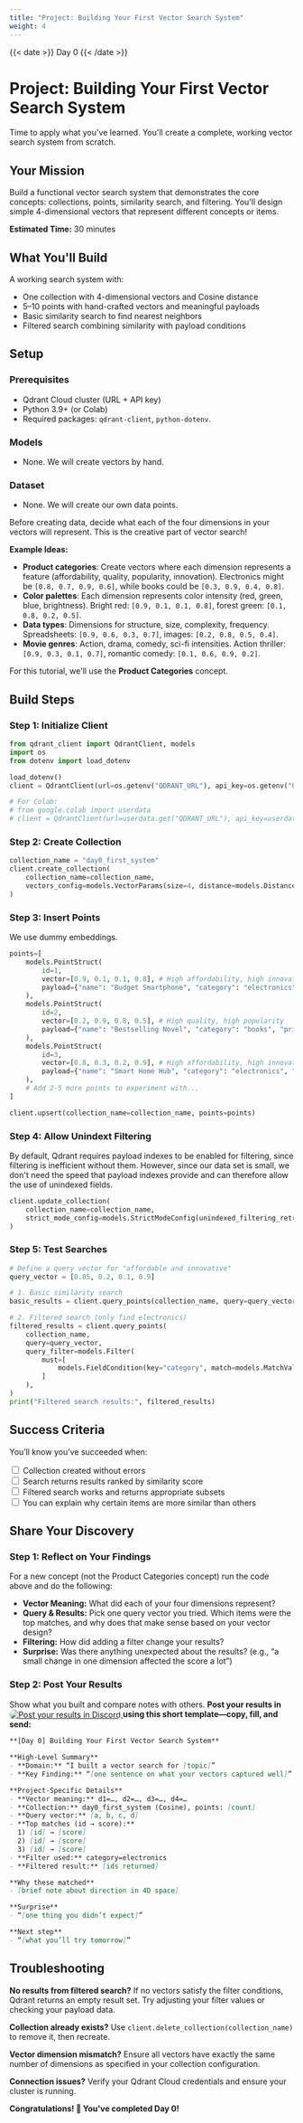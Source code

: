 ```yaml
---
title: "Project: Building Your First Vector Search System"
weight: 4
---
```


{{< date >}} Day 0 {{< /date >}}

# Project: Building Your First Vector Search System

Time to apply what you've learned. You'll create a complete, working vector search system from scratch.

## Your Mission

Build a functional vector search system that demonstrates the core concepts: collections, points, similarity search, and filtering. You'll design simple 4-dimensional vectors that represent different concepts or items.

**Estimated Time:** 30 minutes

## What You'll Build

A working search system with:
- One collection with 4-dimensional vectors and Cosine distance
- 5–10 points with hand-crafted vectors and meaningful payloads
- Basic similarity search to find nearest neighbors
- Filtered search combining similarity with payload conditions

## Setup

### Prerequisites
- Qdrant Cloud cluster (URL + API key)
- Python 3.9+ (or Colab)
- Required packages: `qdrant-client`, `python-dotenv`.

### Models
- None. We will create vectors by hand.

### Dataset
- None. We will create our own data points.

Before creating data, decide what each of the four dimensions in your vectors will represent. This is the creative part of vector search!

**Example Ideas:**
- **Product categories**: Create vectors where each dimension represents a feature (affordability, quality, popularity, innovation). Electronics might be `[0.8, 0.7, 0.9, 0.6]`, while books could be `[0.3, 0.9, 0.4, 0.8]`.
- **Color palettes**: Each dimension represents color intensity (red, green, blue, brightness). Bright red: `[0.9, 0.1, 0.1, 0.8]`, forest green: `[0.1, 0.8, 0.2, 0.5]`.
- **Data types**: Dimensions for structure, size, complexity, frequency. Spreadsheets: `[0.9, 0.6, 0.3, 0.7]`, images: `[0.2, 0.8, 0.5, 0.4]`.
- **Movie genres**: Action, drama, comedy, sci-fi intensities. Action thriller: `[0.9, 0.3, 0.1, 0.7]`, romantic comedy: `[0.1, 0.6, 0.9, 0.2]`.

For this tutorial, we'll use the **Product Categories** concept.

## Build Steps
### Step 1: Initialize Client
```python
from qdrant_client import QdrantClient, models
import os
from dotenv import load_dotenv

load_dotenv()
client = QdrantClient(url=os.getenv("QDRANT_URL"), api_key=os.getenv("QDRANT_API_KEY"))

# For Colab:
# from google.colab import userdata
# client = QdrantClient(url=userdata.get("QDRANT_URL"), api_key=userdata.get("QDRANT_API_KEY"))
```

### Step 2: Create Collection
```python
collection_name = "day0_first_system"
client.create_collection(
    collection_name=collection_name,
    vectors_config=models.VectorParams(size=4, distance=models.Distance.COSINE),
)
```

### Step 3: Insert Points

We use dummy embeddings.

```python
points=[
    models.PointStruct(
        id=1,
        vector=[0.9, 0.1, 0.1, 0.8], # High affordability, high innovation
        payload={"name": "Budget Smartphone", "category": "electronics", "price": 299},
    ),
    models.PointStruct(
        id=2,
        vector=[0.2, 0.9, 0.8, 0.5], # High quality, high popularity
        payload={"name": "Bestselling Novel", "category": "books", "price": 19},
    ),
    models.PointStruct(
        id=3,
        vector=[0.8, 0.3, 0.2, 0.9], # High affordability, high innovation (similar to ID 1)
        payload={"name": "Smart Home Hub", "category": "electronics", "price": 89},
    ),
    # Add 2-5 more points to experiment with...
]

client.upsert(collection_name=collection_name, points=points)
```

### Step 4: Allow Unindext Filtering

By default, Qdrant requires payload indexes to be enabled for filtering, since filtering is inefficient without them. However, since our data set is small, we don't need the speed that payload indexes provide and can therefore allow the use of unindexed fields.

```python
client.update_collection(
    collection_name=collection_name,
    strict_mode_config=models.StrictModeConfig(unindexed_filtering_retrieve=True),
)
```

### Step 5: Test Searches
```python
# Define a query vector for "affordable and innovative"
query_vector = [0.85, 0.2, 0.1, 0.9]

# 1. Basic similarity search
basic_results = client.query_points(collection_name, query=query_vector)

# 2. Filtered search (only find electronics)
filtered_results = client.query_points(
    collection_name,
    query=query_vector,
    query_filter=models.Filter(
        must=[
            models.FieldCondition(key="category", match=models.MatchValue(value="tech"))
        ]
    ),
)
print("Filtered search results:", filtered_results)
```

## Success Criteria

You’ll know you’ve succeeded when:

<input type="checkbox"> Collection created without errors  
<input type="checkbox"> Search returns results ranked by similarity score  
<input type="checkbox"> Filtered search works and returns appropriate subsets  
<input type="checkbox"> You can explain why certain items are more similar than others  


## Share Your Discovery

### Step 1: Reflect on Your Findings

For a new concept (not the Product Categories concept) run the code above and do the following:

* **Vector Meaning:** What did each of your four dimensions represent?
* **Query & Results:** Pick one query vector you tried. Which items were the top matches, and why does that make sense based on your vector design?
* **Filtering:** How did adding a filter change your results?
* **Surprise:** Was there anything unexpected about the results? (e.g., “a small change in one dimension affected the score a lot”)

### Step 2: Post Your Results

Show what you built and compare notes with others. **Post your results in** <a href="https://discord.com/invite/qdrant" target="_blank" rel="noopener noreferrer" aria-label="Qdrant Discord">
  <img src="https://img.shields.io/badge/Qdrant%20Discord-5865F2?style=flat&logo=discord&logoColor=white&labelColor=5865F2&color=5865F2"
       alt="Post your results in Discord"
       style="display:inline; margin:0; vertical-align:middle; border-radius:9999px;" />
</a> **using this short template—copy, fill, and send:**


```markdown
**[Day 0] Building Your First Vector Search System**

**High-Level Summary**
- **Domain:** “I built a vector search for [topic]”
- **Key Finding:** “[one sentence on what your vectors captured well]”

**Project-Specific Details**
- **Vector meaning:** d1=…, d2=…, d3=…, d4=…
- **Collection:** day0_first_system (Cosine), points: [count]
- **Query vector:** [a, b, c, d]
- **Top matches (id → score):**
  1) [id] → [score]
  2) [id] → [score]
  3) [id] → [score]
- **Filter used:** category=electronics
- **Filtered result:** [ids returned]

**Why these matched**
- [brief note about direction in 4D space]

**Surprise**
- “[one thing you didn’t expect]”

**Next step**
- “[what you’ll try tomorrow]”
```

## Troubleshooting

**No results from filtered search?** If no vectors satisfy the filter conditions, Qdrant returns an empty result set. Try adjusting your filter values or checking your payload data.

**Collection already exists?** Use `client.delete_collection(collection_name)` to remove it, then recreate.

**Vector dimension mismatch?** Ensure all vectors have exactly the same number of dimensions as specified in your collection configuration.

**Connection issues?** Verify your Qdrant Cloud credentials and ensure your cluster is running. 

**Congratulations! 🎉 You've completed Day 0!**